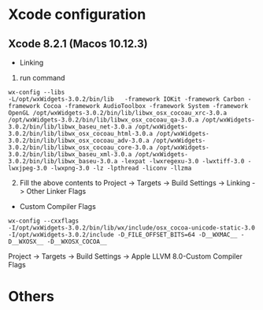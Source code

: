 # Xcode configuration
## Xcode 8.2.1 (Macos 10.12.3)
- Linking 
1. run command
``` Shell
wx-config --libs
-L/opt/wxWidgets-3.0.2/bin/lib   -framework IOKit -framework Carbon -framework Cocoa -framework AudioToolbox -framework System -framework OpenGL /opt/wxWidgets-3.0.2/bin/lib/libwx_osx_cocoau_xrc-3.0.a /opt/wxWidgets-3.0.2/bin/lib/libwx_osx_cocoau_qa-3.0.a /opt/wxWidgets-3.0.2/bin/lib/libwx_baseu_net-3.0.a /opt/wxWidgets-3.0.2/bin/lib/libwx_osx_cocoau_html-3.0.a /opt/wxWidgets-3.0.2/bin/lib/libwx_osx_cocoau_adv-3.0.a /opt/wxWidgets-3.0.2/bin/lib/libwx_osx_cocoau_core-3.0.a /opt/wxWidgets-3.0.2/bin/lib/libwx_baseu_xml-3.0.a /opt/wxWidgets-3.0.2/bin/lib/libwx_baseu-3.0.a -lexpat -lwxregexu-3.0 -lwxtiff-3.0 -lwxjpeg-3.0 -lwxpng-3.0 -lz -lpthread -liconv -llzma 
```
2. Fill the above contents to
Project -> Targets -> Build Settings -> Linking -> Other Linker Flags

- Custom Compiler Flags
``` Shell
wx-config --cxxflags
-I/opt/wxWidgets-3.0.2/bin/lib/wx/include/osx_cocoa-unicode-static-3.0 -I/opt/wxWidgets-3.0.2/include -D_FILE_OFFSET_BITS=64 -D__WXMAC__ -D__WXOSX__ -D__WXOSX_COCOA__ 
```
Project -> Targets -> Build Settings -> Apple LLVM 8.0-Custom Compiler Flags

# Others

